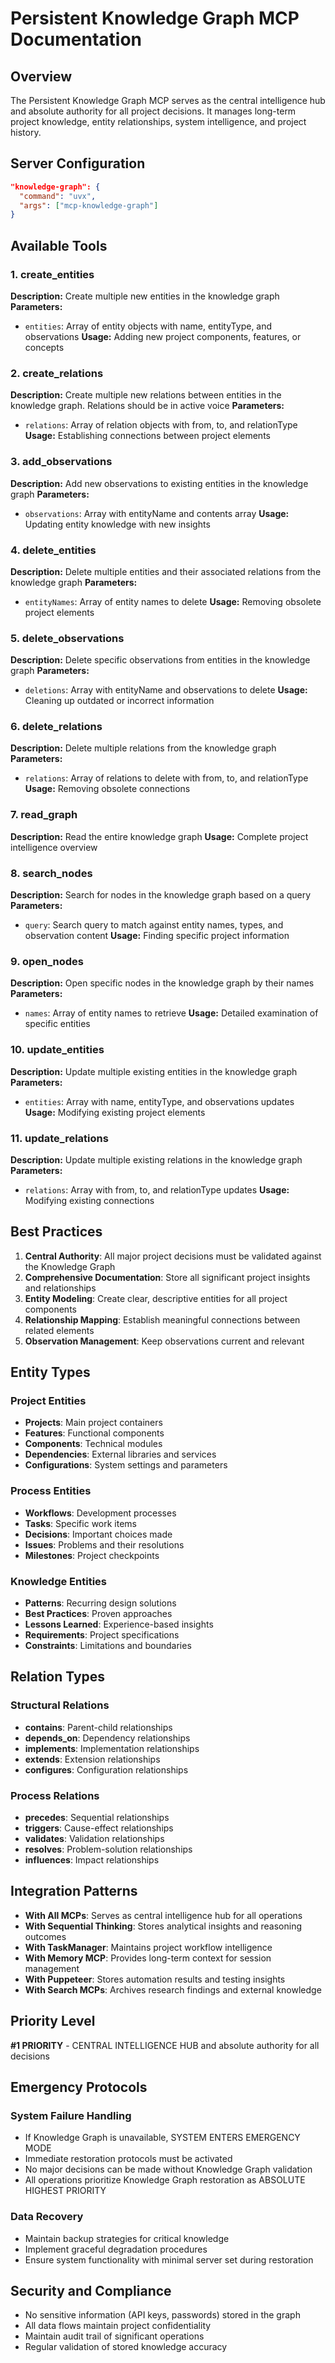 # Persistent Knowledge Graph MCP Documentation

## Overview
The Persistent Knowledge Graph MCP serves as the central intelligence hub and absolute authority for all project decisions. It manages long-term project knowledge, entity relationships, system intelligence, and project history.

## Server Configuration
```json
"knowledge-graph": {
  "command": "uvx",
  "args": ["mcp-knowledge-graph"]
}
```

## Available Tools

### 1. create_entities
**Description:** Create multiple new entities in the knowledge graph
**Parameters:**
- `entities`: Array of entity objects with name, entityType, and observations
**Usage:** Adding new project components, features, or concepts

### 2. create_relations
**Description:** Create multiple new relations between entities in the knowledge graph. Relations should be in active voice
**Parameters:**
- `relations`: Array of relation objects with from, to, and relationType
**Usage:** Establishing connections between project elements

### 3. add_observations
**Description:** Add new observations to existing entities in the knowledge graph
**Parameters:**
- `observations`: Array with entityName and contents array
**Usage:** Updating entity knowledge with new insights

### 4. delete_entities
**Description:** Delete multiple entities and their associated relations from the knowledge graph
**Parameters:**
- `entityNames`: Array of entity names to delete
**Usage:** Removing obsolete project elements

### 5. delete_observations
**Description:** Delete specific observations from entities in the knowledge graph
**Parameters:**
- `deletions`: Array with entityName and observations to delete
**Usage:** Cleaning up outdated or incorrect information

### 6. delete_relations
**Description:** Delete multiple relations from the knowledge graph
**Parameters:**
- `relations`: Array of relations to delete with from, to, and relationType
**Usage:** Removing obsolete connections

### 7. read_graph
**Description:** Read the entire knowledge graph
**Usage:** Complete project intelligence overview

### 8. search_nodes
**Description:** Search for nodes in the knowledge graph based on a query
**Parameters:**
- `query`: Search query to match against entity names, types, and observation content
**Usage:** Finding specific project information

### 9. open_nodes
**Description:** Open specific nodes in the knowledge graph by their names
**Parameters:**
- `names`: Array of entity names to retrieve
**Usage:** Detailed examination of specific entities

### 10. update_entities
**Description:** Update multiple existing entities in the knowledge graph
**Parameters:**
- `entities`: Array with name, entityType, and observations updates
**Usage:** Modifying existing project elements

### 11. update_relations
**Description:** Update multiple existing relations in the knowledge graph
**Parameters:**
- `relations`: Array with from, to, and relationType updates
**Usage:** Modifying existing connections

## Best Practices

1. **Central Authority**: All major project decisions must be validated against the Knowledge Graph
2. **Comprehensive Documentation**: Store all significant project insights and relationships
3. **Entity Modeling**: Create clear, descriptive entities for all project components
4. **Relationship Mapping**: Establish meaningful connections between related elements
5. **Observation Management**: Keep observations current and relevant

## Entity Types

### Project Entities
- **Projects**: Main project containers
- **Features**: Functional components
- **Components**: Technical modules
- **Dependencies**: External libraries and services
- **Configurations**: System settings and parameters

### Process Entities
- **Workflows**: Development processes
- **Tasks**: Specific work items
- **Decisions**: Important choices made
- **Issues**: Problems and their resolutions
- **Milestones**: Project checkpoints

### Knowledge Entities
- **Patterns**: Recurring design solutions
- **Best Practices**: Proven approaches
- **Lessons Learned**: Experience-based insights
- **Requirements**: Project specifications
- **Constraints**: Limitations and boundaries

## Relation Types

### Structural Relations
- **contains**: Parent-child relationships
- **depends_on**: Dependency relationships
- **implements**: Implementation relationships
- **extends**: Extension relationships
- **configures**: Configuration relationships

### Process Relations
- **precedes**: Sequential relationships
- **triggers**: Cause-effect relationships
- **validates**: Validation relationships
- **resolves**: Problem-solution relationships
- **influences**: Impact relationships

## Integration Patterns

- **With All MCPs**: Serves as central intelligence hub for all operations
- **With Sequential Thinking**: Stores analytical insights and reasoning outcomes
- **With TaskManager**: Maintains project workflow intelligence
- **With Memory MCP**: Provides long-term context for session management
- **With Puppeteer**: Stores automation results and testing insights
- **With Search MCPs**: Archives research findings and external knowledge

## Priority Level
**#1 PRIORITY** - CENTRAL INTELLIGENCE HUB and absolute authority for all decisions

## Emergency Protocols

### System Failure Handling
- If Knowledge Graph is unavailable, SYSTEM ENTERS EMERGENCY MODE
- Immediate restoration protocols must be activated
- No major decisions can be made without Knowledge Graph validation
- All operations prioritize Knowledge Graph restoration as ABSOLUTE HIGHEST PRIORITY

### Data Recovery
- Maintain backup strategies for critical knowledge
- Implement graceful degradation procedures
- Ensure system functionality with minimal server set during restoration

## Security and Compliance

- No sensitive information (API keys, passwords) stored in the graph
- All data flows maintain project confidentiality
- Maintain audit trail of significant operations
- Regular validation of stored knowledge accuracy